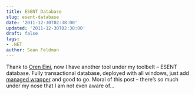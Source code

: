 ```yaml
---
title: ESENT Database
slug: esent-database
date: '2011-12-30T02:38:00'
updated: '2011-12-30T02:38:00'
draft: false
tags:
- .NET
author: Sean Feldman
---
```



Thank to [Oren Eini](http://ayende.com), now I have another tool under my toolbelt – ESENT database. Fully transactional database, deployed with all windows, just add [managed wrapper](http://managedesent.codeplex.com/) and good to go. Moral of this post – there’s so much under my nose that I am not even aware of…


